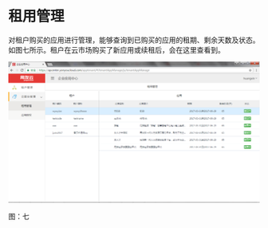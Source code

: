 # 租用管理

对租户购买的应用进行管理，能够查询到已购买的应用的租期、剩余天数及状态。如图七所示。租户在云市场购买了新应用或续租后，会在这里查看到。

![](/articles/quickstart/2-/images/image9.png)

图：七


